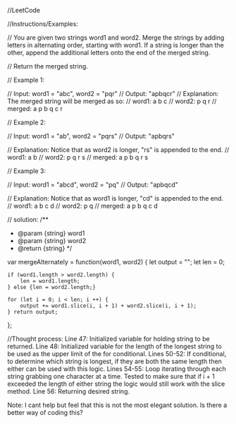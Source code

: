 //LeetCode


//Instructions/Examples:

// You are given two strings word1 and word2. Merge the strings by adding letters in alternating order, starting with word1. If a string is longer than the other, append the additional letters onto the end of the merged string.

// Return the merged string.

// Example 1:

// Input: word1 = "abc", word2 = "pqr"
// Output: "apbqcr"
// Explanation: The merged string will be merged as so:
// word1:  a   b   c
// word2:    p   q   r
// merged: a p b q c r

// Example 2:

// Input: word1 = "ab", word2 = "pqrs"
// Output: "apbqrs"

// Explanation: Notice that as word2 is longer, "rs" is appended to the end.
// word1:  a   b 
// word2:    p   q   r   s
// merged: a p b q   r   s

// Example 3:

// Input: word1 = "abcd", word2 = "pq"
// Output: "apbqcd"

// Explanation: Notice that as word1 is longer, "cd" is appended to the end.
// word1:  a   b   c   d
// word2:    p   q 
// merged: a p b q c   d

// solution:
/**
 * @param {string} word1
 * @param {string} word2
 * @return {string}
*/

var mergeAlternately = function(word1, word2) {
    let output = "";
    let len = 0;
    
    if (word1.length > word2.length) {
        len = word1.length;
    } else {len = word2.length;}
    
    for (let i = 0; i < len; i ++) {
        output += word1.slice(i, i + 1) + word2.slice(i, i + 1);
    } return output;
};

//Thought process:
Line 47: Initialized variable for holding string to be returned.
Line 48: Initialized variable for the length of the longest string to be used as the upper limit of the for conditional.
Lines 50-52: If conditional, to determine which string is longest, if they are both the same length then either can be used with this logic.
Lines 54-55: Loop iterating through each string grabbing one character at a time. Tested to make sure that if i + 1 exceeded the length of either string the logic would still work with the slice method.
Line 56: Returning desired string.


Note: I cant help but feel that this is not the most elegant solution. Is there a better way of coding this?
